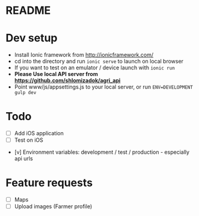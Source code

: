 # README

# Dev setup

* Install Ionic framework from http://ionicframework.com/ 
* cd into the directory and run `ionic serve` to launch on local browser
* If you want to test on an emulator / device launch with `ionic run` 
* **Please Use local API server from https://github.com/shlomizadok/agri_api**
* Point www/js/appsettings.js to your local server, or run `ENV=DEVELOPMENT gulp dev` 

# Todo

- [ ] Add iOS application 
- [ ] Test on iOS
- [v] Environment variables: development / test / production - especially api urls

# Feature requests

- [ ] Maps
- [ ] Upload images (Farmer profile) 

